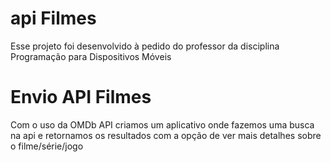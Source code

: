 # api Filmes

Esse projeto foi desenvolvido à pedido do professor da disciplina Programação para Dispositivos Móveis

# Envio API Filmes

Com o uso da OMDb API criamos um aplicativo onde fazemos uma busca na api e retornamos os resultados com a opção de ver mais detalhes sobre o filme/série/jogo

